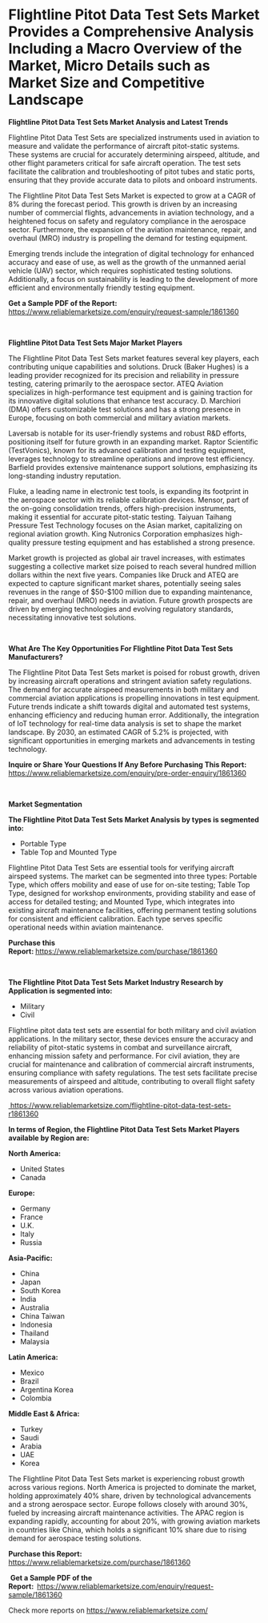 <p><h1>Flightline Pitot Data Test Sets Market Provides a Comprehensive Analysis Including a Macro Overview of the Market, Micro Details such as Market Size and Competitive Landscape</h1></p><p><strong>Flightline Pitot Data Test Sets Market Analysis and Latest Trends</strong></p>
<p><p>Flightline Pitot Data Test Sets are specialized instruments used in aviation to measure and validate the performance of aircraft pitot-static systems. These systems are crucial for accurately determining airspeed, altitude, and other flight parameters critical for safe aircraft operation. The test sets facilitate the calibration and troubleshooting of pitot tubes and static ports, ensuring that they provide accurate data to pilots and onboard instruments.</p><p>The Flightline Pitot Data Test Sets Market is expected to grow at a CAGR of 8% during the forecast period. This growth is driven by an increasing number of commercial flights, advancements in aviation technology, and a heightened focus on safety and regulatory compliance in the aerospace sector. Furthermore, the expansion of the aviation maintenance, repair, and overhaul (MRO) industry is propelling the demand for testing equipment. </p><p>Emerging trends include the integration of digital technology for enhanced accuracy and ease of use, as well as the growth of the unmanned aerial vehicle (UAV) sector, which requires sophisticated testing solutions. Additionally, a focus on sustainability is leading to the development of more efficient and environmentally friendly testing equipment.</p></p>
<p><strong>Get a Sample PDF of the Report:&nbsp;</strong> <a href="https://www.reliablemarketsize.com/enquiry/request-sample/1861360?utm_campaign=3516&utm_medium=2&utm_source=Github&utm_content=ia&utm_term=12042025&utm_id=flightline-pitot-data-test-sets">https://www.reliablemarketsize.com/enquiry/request-sample/1861360</a></p>
<p>&nbsp;</p>
<p><strong>Flightline Pitot Data Test Sets Major Market Players</strong></p>
<p><p>The Flightline Pitot Data Test Sets market features several key players, each contributing unique capabilities and solutions. Druck (Baker Hughes) is a leading provider recognized for its precision and reliability in pressure testing, catering primarily to the aerospace sector. ATEQ Aviation specializes in high-performance test equipment and is gaining traction for its innovative digital solutions that enhance test accuracy. D. Marchiori (DMA) offers customizable test solutions and has a strong presence in Europe, focusing on both commercial and military aviation markets.</p><p>Laversab is notable for its user-friendly systems and robust R&D efforts, positioning itself for future growth in an expanding market. Raptor Scientific (TestVonics), known for its advanced calibration and testing equipment, leverages technology to streamline operations and improve test efficiency. Barfield provides extensive maintenance support solutions, emphasizing its long-standing industry reputation.</p><p>Fluke, a leading name in electronic test tools, is expanding its footprint in the aerospace sector with its reliable calibration devices. Mensor, part of the on-going consolidation trends, offers high-precision instruments, making it essential for accurate pitot-static testing. Taiyuan Taihang Pressure Test Technology focuses on the Asian market, capitalizing on regional aviation growth. King Nutronics Corporation emphasizes high-quality pressure testing equipment and has established a strong presence.</p><p>Market growth is projected as global air travel increases, with estimates suggesting a collective market size poised to reach several hundred million dollars within the next five years. Companies like Druck and ATEQ are expected to capture significant market shares, potentially seeing sales revenues in the range of $50-$100 million due to expanding maintenance, repair, and overhaul (MRO) needs in aviation. Future growth prospects are driven by emerging technologies and evolving regulatory standards, necessitating innovative test solutions.</p></p>
<p>&nbsp;</p>
<p><strong>What Are The Key Opportunities For Flightline Pitot Data Test Sets Manufacturers?</strong></p>
<p><p>The Flightline Pitot Data Test Sets market is poised for robust growth, driven by increasing aircraft operations and stringent aviation safety regulations. The demand for accurate airspeed measurements in both military and commercial aviation applications is propelling innovations in test equipment. Future trends indicate a shift towards digital and automated test systems, enhancing efficiency and reducing human error. Additionally, the integration of IoT technology for real-time data analysis is set to shape the market landscape. By 2030, an estimated CAGR of 5.2% is projected, with significant opportunities in emerging markets and advancements in testing technology.</p></p>
<p><strong>Inquire or Share Your Questions If Any Before Purchasing This Report:</strong> <a href="https://www.reliablemarketsize.com/enquiry/pre-order-enquiry/1861360?utm_campaign=3516&utm_medium=2&utm_source=Github&utm_content=ia&utm_term=12042025&utm_id=flightline-pitot-data-test-sets">https://www.reliablemarketsize.com/enquiry/pre-order-enquiry/1861360</a></p>
<p>&nbsp;</p>
<p><strong>Market Segmentation</strong></p>
<p><strong>The Flightline Pitot Data Test Sets Market Analysis by types is segmented into:</strong></p>
<p><ul><li>Portable Type</li><li>Table Top and Mounted Type</li></ul></p>
<p><p>Flightline Pitot Data Test Sets are essential tools for verifying aircraft airspeed systems. The market can be segmented into three types: Portable Type, which offers mobility and ease of use for on-site testing; Table Top Type, designed for workshop environments, providing stability and ease of access for detailed testing; and Mounted Type, which integrates into existing aircraft maintenance facilities, offering permanent testing solutions for consistent and efficient calibration. Each type serves specific operational needs within aviation maintenance.</p></p>
<p><strong>Purchase this Report:&nbsp;</strong><a href="https://www.reliablemarketsize.com/purchase/1861360?utm_campaign=3516&utm_medium=2&utm_source=Github&utm_content=ia&utm_term=12042025&utm_id=flightline-pitot-data-test-sets">https://www.reliablemarketsize.com/purchase/1861360</a></p>
<p>&nbsp;</p>
<p><strong>The Flightline Pitot Data Test Sets Market Industry Research by Application is segmented into:</strong></p>
<p><ul><li>Military</li><li>Civil</li></ul></p>
<p><p>Flightline pitot data test sets are essential for both military and civil aviation applications. In the military sector, these devices ensure the accuracy and reliability of pitot-static systems in combat and surveillance aircraft, enhancing mission safety and performance. For civil aviation, they are crucial for maintenance and calibration of commercial aircraft instruments, ensuring compliance with safety regulations. The test sets facilitate precise measurements of airspeed and altitude, contributing to overall flight safety across various aviation operations.</p></p>
<p><a href="https://www.reliablemarketsize.com/flightline-pitot-data-test-sets-r1861360?utm_campaign=3516&utm_medium=2&utm_source=Github&utm_content=ia&utm_term=12042025&utm_id=flightline-pitot-data-test-sets">&nbsp;https://www.reliablemarketsize.com/flightline-pitot-data-test-sets-r1861360</a></p>
<p><strong>In terms of Region, the Flightline Pitot Data Test Sets Market Players available by Region are:</strong></p>
<p>
    <p> <strong> North America: </strong>
        <ul>
            <li>United States</li>
            <li>Canada</li>
        </ul>
        </p> 
    <p> <strong> Europe: </strong>
        <ul>
            <li>Germany</li>
            <li>France</li>
            <li>U.K.</li>
            <li>Italy</li>
            <li>Russia</li>
        </ul>
        </p> 
    <p> <strong> Asia-Pacific: </strong>
        <ul>
            <li>China</li>
            <li>Japan</li>
            <li>South Korea</li>
            <li>India</li>
            <li>Australia</li>
            <li>China Taiwan</li>
            <li>Indonesia</li>
            <li>Thailand</li>
            <li>Malaysia</li>
        </ul>
        </p> 
    <p> <strong> Latin America: </strong>
        <ul>
            <li>Mexico</li>
            <li>Brazil</li>
            <li>Argentina Korea</li>
            <li>Colombia</li>
        </ul>
        </p> 
    <p> <strong> Middle East & Africa: </strong>
        <ul>
            <li>Turkey</li>
            <li>Saudi</li>
            <li>Arabia</li>
            <li>UAE</li>
            <li>Korea</li>
        </ul>
    </p>
    </p>
<p><p>The Flightline Pitot Data Test Sets market is experiencing robust growth across various regions. North America is projected to dominate the market, holding approximately 40% share, driven by technological advancements and a strong aerospace sector. Europe follows closely with around 30%, fueled by increasing aircraft maintenance activities. The APAC region is expanding rapidly, accounting for about 20%, with growing aviation markets in countries like China, which holds a significant 10% share due to rising demand for aerospace testing solutions.</p></p>
<p><strong>Purchase this Report: </strong><a href="https://www.reliablemarketsize.com/purchase/1861360?utm_campaign=3516&utm_medium=2&utm_source=Github&utm_content=ia&utm_term=12042025&utm_id=flightline-pitot-data-test-sets">https://www.reliablemarketsize.com/purchase/1861360</a></p>
<p>&nbsp;<strong>Get a Sample PDF of the Report:&nbsp;&nbsp;</strong><a href="https://www.reliablemarketsize.com/enquiry/request-sample/1861360?utm_campaign=3516&utm_medium=2&utm_source=Github&utm_content=ia&utm_term=12042025&utm_id=flightline-pitot-data-test-sets">https://www.reliablemarketsize.com/enquiry/request-sample/1861360</a></p>
<p><strong></strong></p>
<p>Check more reports on <a href="https://www.reliablemarketsize.com/?utm_campaign=3516&utm_medium=2&utm_source=Github&utm_content=ia&utm_term=12042025&utm_id=flightline-pitot-data-test-sets">https://www.reliablemarketsize.com/</a></p>